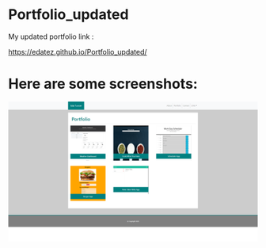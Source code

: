 # Portfolio_updated

My updated portfolio link :

https://edatez.github.io/Portfolio_updated/



# Here are some screenshots: 
![Portfolio page screenshot](./Assets/Images/screenshot_portfolio.png)
